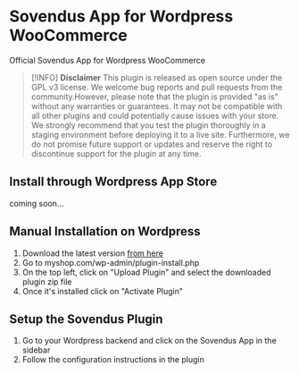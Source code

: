# Sovendus App for Wordpress WooCommerce

Official Sovendus App for Wordpress WooCommerce

> [!INFO]
> **Disclaimer**
> This plugin is released as open source under the GPL v3 license. We welcome bug reports and pull requests from the community.However, please note that the plugin is provided "as is" without any warranties or guarantees. It may not be compatible with all other plugins and could potentially cause issues with your store. We strongly recommend that you test the plugin thoroughly in a staging environment before deploying it to a live site. Furthermore, we do not promise future support or updates and reserve the right to discontinue support for the plugin at any time.

## Install through Wordpress App Store

coming soon...

## Manual Installation on Wordpress

1. Download the latest version [from here](https://github.com/Sovendus-GmbH/Sovendus-Wordpress-WooCommerce-Voucher-Network-and-Checkout-Benefits-Plugin/raw/refs/heads/main/releases/sovendus_app_wordpress_latest.zip)
2. Go to myshop.com/wp-admin/plugin-install.php
3. On the top left, click on "Upload Plugin" and select the downloaded plugin zip file
4. Once it's installed  click on "Activate Plugin"

## Setup the Sovendus Plugin

1. Go to your Wordpress backend and click on the Sovendus App in the sidebar
2. Follow the configuration instructions in the plugin
